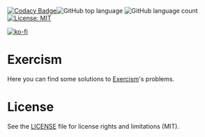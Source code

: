 [![Codacy Badge](https://api.codacy.com/project/badge/Grade/61414d2c93b34ea6ad46c1ee39a96f99)](https://app.codacy.com/app/rob93c/Exercism?utm_source=github.com&utm_medium=referral&utm_content=rob93c/Exercism&utm_campaign=Badge_Grade_Dashboard)![GitHub top language](https://img.shields.io/github/languages/top/rob93c/exercism.svg) ![GitHub language count](https://img.shields.io/github/languages/count/rob93c/exercism.svg?color=red) [![License: MIT](https://img.shields.io/badge/License-MIT-yellow.svg)](https://opensource.org/licenses/MIT) 

[![ko-fi](https://www.ko-fi.com/img/githubbutton_sm.svg)](https://ko-fi.com/Y8Y2UIWJ)

# Exercism

Here you can find some solutions to [Exercism](https://exercism.io)'s problems.

# License

See the [LICENSE](https://github.com/rob93c/Exercism/blob/master/LICENSE.md) file for license rights and limitations (MIT).